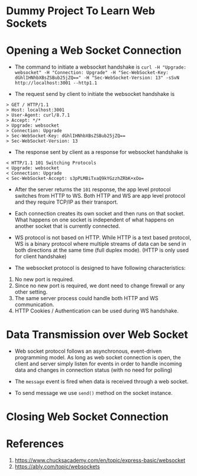 # Dummy Project To Learn Web Sockets

# Opening a Web Socket Connection

- The command to initiate a websocket handshake is `curl -H "Upgrade: websocket" -H "Connection: Upgrade" -H "Sec-WebSocket-Key: dGhlIHNhbXBsZSBub25jZQ==" -H "Sec-WebSocket-Version: 13" -sSvN http://localhost:3001 --http1.1`

- The request send by client to initiate the websocket handshake is

```
> GET / HTTP/1.1
> Host: localhost:3001
> User-Agent: curl/8.7.1
> Accept: */*
> Upgrade: websocket
> Connection: Upgrade
> Sec-WebSocket-Key: dGhlIHNhbXBsZSBub25jZQ==
> Sec-WebSocket-Version: 13
```

- The response sent by client as a response for websocket handshake is

```
< HTTP/1.1 101 Switching Protocols
< Upgrade: websocket
< Connection: Upgrade
< Sec-WebSocket-Accept: s3pPLMBiTxaQ9kYGzzhZRbK+xOo=
```

- After the server returns the `101` response, the app level protocol switches from HTTP to WS. Both HTTP and WS are app level protocol and they require TCP/IP as their transport.

- Each connection creates its own socket and then runs on that socket. What happens on one socket is independent of what happens on another socket that is currently connected.

- WS protocol is not based on HTTP. While HTTP is a text based protocol, WS is a binary protocol where multiple streams of data can be send in both directions at the same time (full duplex mode). (HTTP is only used for client handshake)

- The websocket protocol is designed to have following characteristics:

1. No new port is required.
2. Since no new port is required, we dont need to change firewall or any other setting.
3. The same server process could handle both HTTP and WS communication.
4. HTTP Cookies / Authentication can be used during WS handshake.

# Data Transmission over Web Socket

- Web socket protocol follows an asynchronous, event-driven programming model. As long as web socket connection is open, the client and server simply listen for events in order to handle incoming data and changes in connection status (with no need for polling)

- The `message` event is fired when data is received through a web socket.

- To send message we use `send()` method on the socket instance.

# Closing Web Socket Connection

# References

1. https://www.chucksacademy.com/en/topic/express-basic/websocket
2. https://ably.com/topic/websockets
